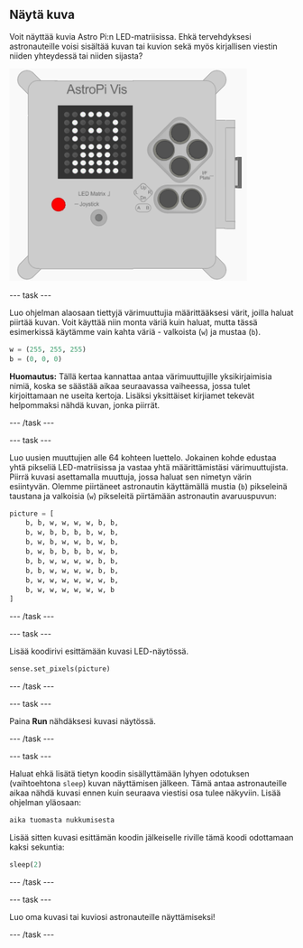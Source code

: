 ## Näytä kuva

Voit näyttää kuvia Astro Pi:n LED-matriisissa. Ehkä tervehdyksesi astronauteille voisi sisältää kuvan tai kuvion sekä myös kirjallisen viestin niiden yhteydessä tai niiden sijasta?

![Astronautti](images/astronaut-pic.png)

\--- task \---

Luo ohjelman alaosaan tiettyjä värimuuttujia määrittääksesi värit, joilla haluat piirtää kuvan. Voit käyttää niin monta väriä kuin haluat, mutta tässä esimerkissä käytämme vain kahta väriä - valkoista (`w`) ja mustaa (`b`).

```python
w = (255, 255, 255)
b = (0, 0, 0)
```

**Huomautus:** Tällä kertaa kannattaa antaa värimuuttujille yksikirjaimisia nimiä, koska se säästää aikaa seuraavassa vaiheessa, jossa tulet kirjoittamaan ne useita kertoja. Lisäksi yksittäiset kirjiamet tekevät helpommaksi nähdä kuvan, jonka piirrät.

\--- /task \---

\--- task \---

Luo uusien muuttujien alle 64 kohteen luettelo. Jokainen kohde edustaa yhtä pikseliä LED-matriisissa ja vastaa yhtä määrittämistäsi värimuuttujista. Piirrä kuvasi asettamalla muuttuja, jossa haluat sen nimetyn värin esiintyvän. Olemme piirtäneet astronautin käyttämällä mustia (`b`) pikseleinä taustana ja valkoisia (`w`) pikseleitä piirtämään astronautin avaruuspuvun:

```python
picture = [
    b, b, w, w, w, w, b, b,
    b, w, b, b, b, b, w, b,
    b, w, b, w, w, b, w, b,
    b, w, b, b, b, b, w, b,
    b, b, w, w, w, w, b, b,
    b, b, w, w, w, w, b, b,
    b, w, w, w, w, w, w, b,
    b, w, w, w, w, w, w, b
]
```

\--- /task \---

\--- task \---

Lisää koodirivi esittämään kuvasi LED-näytössä.

```python
sense.set_pixels(picture)
```

\--- /task \---

\--- task \---

Paina **Run** nähdäksesi kuvasi näytössä.

\--- /task \---

\--- task \---

Haluat ehkä lisätä tietyn koodin sisällyttämään lyhyen odotuksen (vaihtoehtona `sleep`) kuvan näyttämisen jälkeen. Tämä antaa astronauteille aikaa nähdä kuvasi ennen kuin seuraava viestisi osa tulee näkyviin. Lisää ohjelman yläosaan:

```python
aika tuomasta nukkumisesta
```

Lisää sitten kuvasi esittämän koodin jälkeiselle riville tämä koodi odottamaan kaksi sekuntia:

```python
sleep(2)
```

\--- /task \---

\--- task \---

Luo oma kuvasi tai kuviosi astronauteille näyttämiseksi!

\--- /task \---